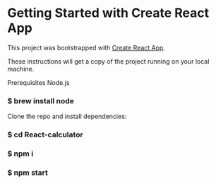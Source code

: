 

# Getting Started with Create React App

This project was bootstrapped with [Create React App](https://github.com/facebook/create-react-app).

These instructions will get a copy of the project running on your local machine.

 Prerequisites
 Node.js
 ### $ brew install node

Clone the repo and install dependencies:

### $ cd React-calculator
### $ npm i
### $ npm start



